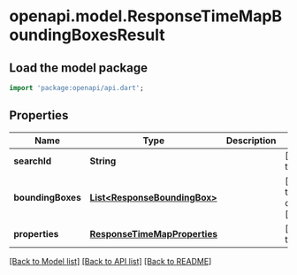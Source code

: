 # openapi.model.ResponseTimeMapBoundingBoxesResult

## Load the model package
```dart
import 'package:openapi/api.dart';
```

## Properties
Name | Type | Description | Notes
------------ | ------------- | ------------- | -------------
**searchId** | **String** |  | [default to null]
**boundingBoxes** | [**List&lt;ResponseBoundingBox&gt;**](ResponseBoundingBox.md) |  | [default to const []]
**properties** | [**ResponseTimeMapProperties**](ResponseTimeMapProperties.md) |  | [default to null]

[[Back to Model list]](../README.md#documentation-for-models) [[Back to API list]](../README.md#documentation-for-api-endpoints) [[Back to README]](../README.md)


